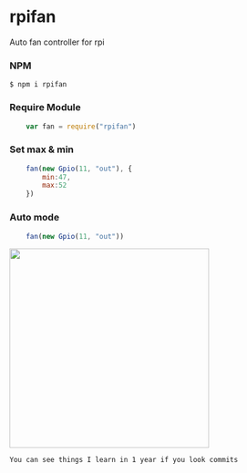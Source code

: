 # rpifan
Auto fan controller for rpi

### NPM
```shell
$ npm i rpifan
```

### Require Module

```js
    var fan = require("rpifan")
```


### Set max & min

```js
    fan(new Gpio(11, "out"), {
        min:47,
        max:52
    })
```

### Auto mode

```js
    fan(new Gpio(11, "out"))
```


<img src="https://image.ibb.co/ijT4GV/fan.png" height="350">


`You can see things I learn in 1 year if you look commits`